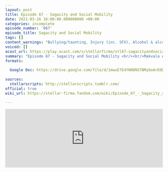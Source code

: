```yaml
---
layout: post
title: Episode 67 - Sagacity and Social Mobility
date: 2021-03-26 16:00:00.000000000 +00:00
categories: incomplete
episode_number: '067'
episode_title: Sagacity and Social Mobility
tags: []
content_warnings: "Bullying/taunting, Injury (inc. SFX), Alcohol & alcoholism, Discussion of: toilet humour, Mentions of: death, frostbite, self-injury, lions, violence, SFX: clanking, hissing, brief high frequency sound"
voiced: []
acast_url: https://play.acast.com/s/stellarfirma/stl67-sagacityandsocialmobility
summary: "Episode 67 - Sagacity and Social Mobility <br/><br/>Makvala Agryris is a representative of CRISPR, a company that re-animates pets for their owners but have been too successful in developing the cognitive abilities of their customers' creatures. They require advice as to how to keep their customers happy now that the pets are showing a desire to build up military might. <br/><br/>Management Consultants’ advice: activate Lounge Mode, hold hands, bathroom intelligences, big pointless novels, fully visible globes, communicate using maddening animal sounds, animal control orbs."
formats:
  
  Google Doc: https://drive.google.com/file/d/1mwuE7E4YW08NSTBMyboArEOD3IKyIfm_/view
  
sources:
  stellarscripts: http://stellarscripts.tumblr.com/
official: true
wiki_url: https://stellar-firma.fandom.com/wiki/Episode_67_-_Sagacity_and_Social_Mobility

---
```


<iframe title="Embed Player" width="100%" height="188px" src="https://embed.acast.com/9b621e90-6416-4c18-8fa7-f032c46c6f74/19b2c383-0bec-4c3c-8d18-a8da166413be" scrolling="no" frameBorder="0" style="border:none;overflow:hidden;"></iframe>

